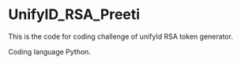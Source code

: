 # UnifyID_RSA_Preeti


This is the code for coding challenge of unifyId
RSA token generator.

Coding language Python.
